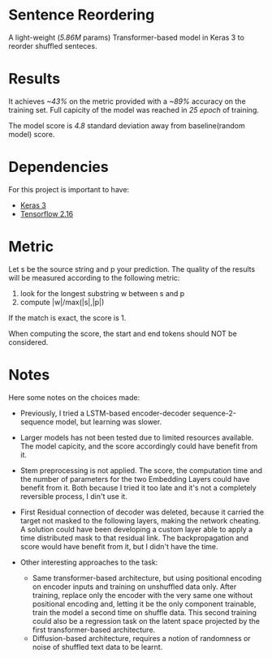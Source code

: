 # Sentence Reordering

A light-weight (*5.86M* params) Transformer-based model in Keras 3 to reorder shuffled senteces.

# Results

It achieves *~43%* on the metric provided with a *~89%* accuracy on the training set. Full capicity of the model was reached in *25 epoch* of training.

The model score is *4.8* standard deviation away from baseline(random model) score.

# Dependencies

For this project is important to have:
- [Keras 3](https://keras.io/getting_started/)
- [Tensorflow 2.16](https://pypi.org/project/tensorflow/2.16.2/)

# Metric

Let s be the source string and p your prediction. The quality of the results will be measured according to the following metric:

1.  look for the longest substring w between s and p
2.  compute |w|/max(|s|,|p|)

If the match is exact, the score is 1.

When computing the score, the start and end tokens should NOT be considered.

# Notes

Here some notes on the choices made:

 - Previously, I tried a LSTM-based encoder-decoder sequence-2-sequence model, but learning was slower.

 - Larger models has not been tested due to limited resources available. The model capicity, and the score accordingly could have benefit from it. 

 - Stem preprocessing is not applied. The score, the computation time and the number of parameters for the two Embedding Layers could have benefit from it. Both because I tried it too late and it's not a completely reversible process, I din't use it.
 
 - First Residual connection of decoder was deleted, because it carried the target not masked to the following layers, making the network cheating. A solution could have been developing a custom layer able to apply a time distributed mask to that residual link. The backpropagation and score would have benefit from it, but I didn't have the time.
 
 - Other interesting approaches to the task:
    - Same transformer-based architecture, but using positional encoding on encoder inputs and training on unshuffled data only. After training, replace only the encoder with the very same one without positional encoding and, letting it be the only component trainable, train the model a second time on shuffle data. This second training could also be a regression task on the latent space projected by the first transformer-based architecture.
    - Diffusion-based architecture, requires a notion of randomness or noise of shuffled text data to be learnt.
